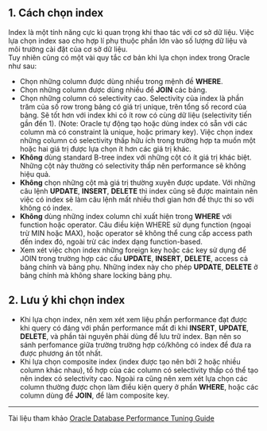 ## 1. Cách chọn index

Index là một tính năng cực kì quan trọng khi thao tác với cơ sở dữ liệu. Việc lựa chọn index sao cho hợp lí phụ thuộc phần lớn vào số lượng dữ liệu và môi trường cài đặt của cơ sở dữ liệu.  
Tuy nhiên cũng có một vài quy tắc cơ bản khi lựa chọn index trong Oracle như sau:

-  Chọn những column được dùng nhiều trong mệnh đề **WHERE**.
-  Chọn những column được dùng nhiều để **JOIN** các bảng.
-  Chọn những column có selectivity cao. Selectivity của index là phần trăm của số row trong bảng có giá trị unique, trên tổng số record của bảng. Sẽ tốt hơn với index khi có ít row có cùng dữ liệu (selectivity tiến gần đến 1).  (Note: Oracle tự động tạo hoặc dùng index có sẵn với các column mà có constraint là unique, hoặc primary key). Việc chọn index những column có selectivity thấp hữu ích trong trường hợp ta muốn một hoặc hai giá trị được lựa chọn ít hơn các giá trị khác.
-  **Không** dùng standard B-tree index với những cột có ít giá trị khác biệt. Những cột này thường có selectivity thấp nên performance sẽ không hiệu quả.
-  **Không** chọn những cột mà giá trị thường xuyên được update. Với những câu lệnh **UPDATE**, **INSERT**, **DELETE** thì index cũng sẽ được maintain nên việc có index sẽ làm câu lệnh mất nhiều thơì gian hơn để thực thi so với không có index.
- **Không** dùng những index column chỉ xuất hiện trong **WHERE** với function hoặc operator. Câu điều kiện WHERE sử dụng function (ngoại trừ MIN hoặc MAX), hoặc operator sẽ không thể cung cấp access path đến index đó, ngoài trừ các index dạng function-based.
- Xem xét việc chọn index những foreign key hoặc các key sử dụng để JOIN trong trường hợp các cấu **UPDATE**, **INSERT**, **DELETE**, access cả bảng chính và bảng phụ. Những index này cho phép **UPDATE**, **DELETE** ở bảng chính mà không share locking bảng phụ.

## 2. Lưu ý khi chọn index
- Khi lựa chọn index, nên xem xét xem liệu phần performance đạt được khi query có đáng với phần performance mất đi khi **INSERT**, **UPDATE**, **DELETE**, và phần tài nguyên phải dùng để lưu trữ index. Bạn nên so sánh perfomance giữa trường trường hợp có/không có index để đưa ra được phương án tốt nhất.
- Khi lựa chọn composite index (index được tạo nên bởi 2 hoặc nhiều column khác nhau), tổ hợp của các column có selectivity thấp có thể tạo nên index có selectivity cao. Ngoài ra cũng nên xem xét lựa chọn các column thường được chọn làm điều kiện query ở phần **WHERE**, hoặc các column dùng để **JOIN**, để làm composite key.


------
Tài liệu tham khảo [Oracle Database Performance Tuning Guide](https://docs.oracle.com/cd/B28359_01/server.111/b28274/data_acc.htm#PFGRF004)